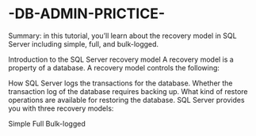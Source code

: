 # -DB-ADMIN-PRICTICE-

Summary: in this tutorial, you’ll learn about the recovery model in SQL Server including simple, full, and bulk-logged.

Introduction to the SQL Server recovery model
A recovery model is a property of a database. A recovery model controls the following:

How SQL Server logs the transactions for the database.
Whether the transaction log of the database requires backing up.
What kind of restore operations are available for restoring the database.
SQL Server provides you with three recovery models:

Simple
Full
Bulk-logged
